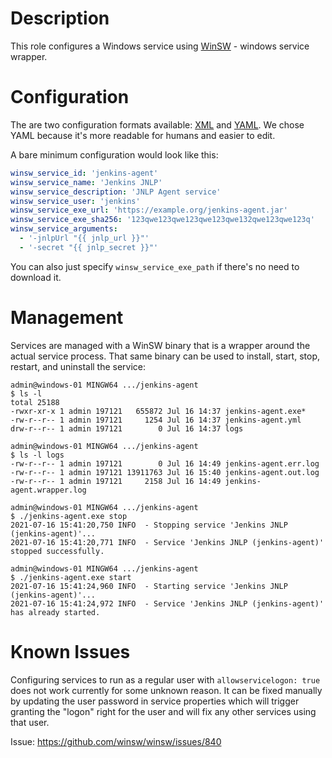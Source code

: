 # Description

This role configures a Windows service using [WinSW](https://github.com/winsw/winsw) - windows service wrapper.

# Configuration

The are two configuration formats available: [XML](https://github.com/winsw/winsw/blob/v2.11.0/doc/xmlConfigFile.md) and [YAML](https://github.com/winsw/winsw/blob/v2.11.0/doc/yamlConfigFile.md).
We chose YAML because it's more readable for humans and easier to edit.

A bare minimum configuration would look like this:
```yaml
winsw_service_id: 'jenkins-agent'
winsw_service_name: 'Jenkins JNLP'
winsw_service_description: 'JNLP Agent service'
winsw_service_user: 'jenkins'
winsw_service_exe_url: 'https://example.org/jenkins-agent.jar'
winsw_service_exe_sha256: '123qwe123qwe123qwe123qwe132qwe123qwe123q'
winsw_service_arguments:
  - '-jnlpUrl "{{ jnlp_url }}"'
  - '-secret "{{ jnlp_secret }}"'
```
You can also just specify `winsw_service_exe_path` if there's no need to download it.

# Management

Services are managed with a WinSW binary that is a wrapper around the actual service process.
That same binary can be used to install, start, stop, restart, and uninstall the service:
```
admin@windows-01 MINGW64 .../jenkins-agent
$ ls -l
total 25188
-rwxr-xr-x 1 admin 197121   655872 Jul 16 14:37 jenkins-agent.exe*
-rw-r--r-- 1 admin 197121     1254 Jul 16 14:37 jenkins-agent.yml
drw-r--r-- 1 admin 197121        0 Jul 16 14:37 logs

admin@windows-01 MINGW64 .../jenkins-agent
$ ls -l logs
-rw-r--r-- 1 admin 197121        0 Jul 16 14:49 jenkins-agent.err.log
-rw-r--r-- 1 admin 197121 13911763 Jul 16 15:40 jenkins-agent.out.log
-rw-r--r-- 1 admin 197121     2158 Jul 16 14:49 jenkins-agent.wrapper.log

admin@windows-01 MINGW64 .../jenkins-agent
$ ./jenkins-agent.exe stop
2021-07-16 15:41:20,750 INFO  - Stopping service 'Jenkins JNLP (jenkins-agent)'...
2021-07-16 15:41:20,771 INFO  - Service 'Jenkins JNLP (jenkins-agent)' stopped successfully.

admin@windows-01 MINGW64 .../jenkins-agent
$ ./jenkins-agent.exe start
2021-07-16 15:41:24,960 INFO  - Starting service 'Jenkins JNLP (jenkins-agent)'...
2021-07-16 15:41:24,972 INFO  - Service 'Jenkins JNLP (jenkins-agent)' has already started.
```

# Known Issues

Configuring services to run as a regular user with `allowservicelogon: true` does not work currently for some unknown reason. It can be fixed manually by updating the user password in service properties which will trigger granting the "logon" right for the user and will fix any other services using that user.

Issue: https://github.com/winsw/winsw/issues/840
